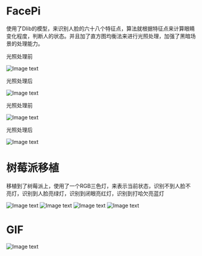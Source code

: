 # FacePi

使用了Dlib的模型，来识别人脸的六十八个特征点，算法就根据特征点来计算眼睛变化程度，判断人的状态。并且加了直方图均衡法来进行光照处理，加强了黑暗场景的处理能力。

光照处理前 

![Image text](https://raw.githubusercontent.com/Zsy3312/resource/master/before.jpg)

光照处理后

![Image text](https://raw.githubusercontent.com/Zsy3312/resource/master/after.jpg)

光照处理前

![Image text](https://raw.githubusercontent.com/Zsy3312/resource/master/before2.png)

光照处理后

![Image text](https://raw.githubusercontent.com/Zsy3312/resource/master/after2.png)

# 树莓派移植
移植到了树莓派上，使用了一个RGB三色灯，来表示当前状态，识别不到人脸不亮灯，识别到人脸亮绿灯，识别到闭眼亮红灯，识别到打哈欠亮蓝灯

![Image text](https://raw.githubusercontent.com/Zsy3312/resource/master/notfound.png)
![Image text](https://raw.githubusercontent.com/Zsy3312/resource/master/normal.png)
![Image text](https://raw.githubusercontent.com/Zsy3312/resource/master/close.png)
![Image text](https://raw.githubusercontent.com/Zsy3312/resource/master/mouth.png)

# GIF
![Image text](https://raw.githubusercontent.com/Zsy3312/resource/master/ezgif.com-video-to-gif.gif)
